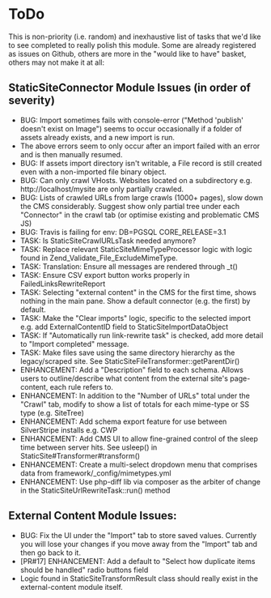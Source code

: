 # ToDo

This is non-priority (i.e. random) and inexhaustive list of tasks that we'd like to see completed to really polish this module.
Some are already registered as issues on Github, others are more in the "would like to have" basket, others may not make it at all:

## StaticSiteConnector Module Issues (in order of severity)

* BUG: Import sometimes fails with console-error ("Method 'publish' doesn't exist on Image") seems to occur occasionally if a folder of assets already exists, and a new import is run.
 * The above errors seem to only occur after an import failed with an error and is then manually resumed.
* BUG: If assets import directory isn't writable, a File record is still created even with a non-imported file binary object.
* BUG: Can only crawl VHosts. Websites located on a subdirectory e.g. http://localhost/mysite are only partially crawled.
* BUG: Lists of crawled URLs from large crawls (1000+ pages), slow down the CMS considerably. Suggest show only partial tree under each "Connector" in the crawl tab (or optimise existing and problematic CMS JS)
* BUG: Travis is failing for env: DB=PGSQL CORE_RELEASE=3.1
* TASK: Is StaticSiteCrawlURLsTask needed anymore?
* TASK: Replace relevant StaticSiteMimeTypeProcessor logic with logic found in Zend_Validate_File_ExcludeMimeType.
* TASK: Translation: Ensure all messages are rendered through _t()
* TASK: Ensure CSV export button works properly in FailedLinksRewriteReport
* TASK: Selecting "external content" in the CMS for the first time, shows nothing in the main pane. Show a default connector (e.g. the first) by default.
* TASK: Make the "Clear imports" logic, specific to the selected import e.g. add ExternalContentID field to StaticSiteImportDataObject
* TASK: If "Automatically run link-rewrite task" is checked, add more detail to "Import completed" message.
* TASK: Make files save using the same directory hierarchy as the legacy/scraped site. See StaticSiteFileTransformer::getParentDir()
* ENHANCEMENT: Add a "Description" field to each schema. Allows users to outline/describe what content from the external site's page-content, each rule refers to.
* ENHANCEMENT: In addition to the "Number of URLs" total under the "Crawl" tab, modify to show a list of totals for each mime-type or SS type (e.g. SiteTree)
* ENHANCEMENT: Add schema export feature for use between SilverStripe installs e.g. CWP
* ENHANCEMENT: Add CMS UI to allow fine-grained control of the sleep time between server hits. See usleep() in StaticSite#Transformer#transform()
* ENHANCEMENT: Create a multi-select dropdown menu that comprises data from framework/_config/mimetypes.yml
* ENHANCEMENT: Use php-diff lib via composer as the arbiter of change in the StaticSiteUrlRewriteTask::run() method

## External Content Module Issues:

* BUG: Fix the UI under the "Import" tab to store saved values. Currently you will lose your changes if you move away from the "Import" tab and then go back to it.
* [PR#17] ENHANCEMENT: Add a default to "Select how duplicate items should be handled" radio buttons field
* Logic found in StaticSiteTransformResult class should really exist in the external-content module itself.
